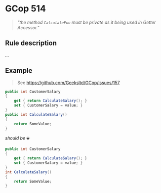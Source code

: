 ﻿# GCop 514

> *"the method `CalculateFoo` must be private as it being used in Getter Accessor."*

## Rule description

...

## Example
>See https://github.com/Geeksltd/GCop/issues/157
```csharp
public int CustomerSalary
{
    get { return CalculateSalary(); }
    set { CustomerSalary = value; }
}
public int CalculateSalary()
{
    return SomeValue;
}
```

*should be* 🡻

```csharp
public int CustomerSalary
{
    get { return CalculateSalary(); }
    set { CustomerSalary = value; }
}
int CalculateSalary()
{
    return SomeValue;
}
```
